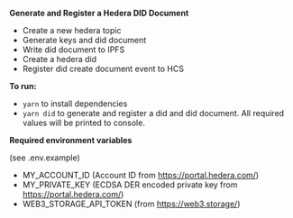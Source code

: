 **Generate and Register a Hedera DID Document**

- Create a new hedera topic
- Generate keys and did document
- Write did document to IPFS
- Create a hedera did
- Register did create document event to HCS

**To run:**

- `yarn` to install dependencies
- `yarn did` to generate and register a did and did document. All required values will be printed to console.

**Required environment variables**

(see .env.example)

- MY_ACCOUNT_ID (Account ID from https://portal.hedera.com/)
- MY_PRIVATE_KEY (ECDSA DER encoded private key from https://portal.hedera.com/)
- WEB3_STORAGE_API_TOKEN (from https://web3.storage/)

